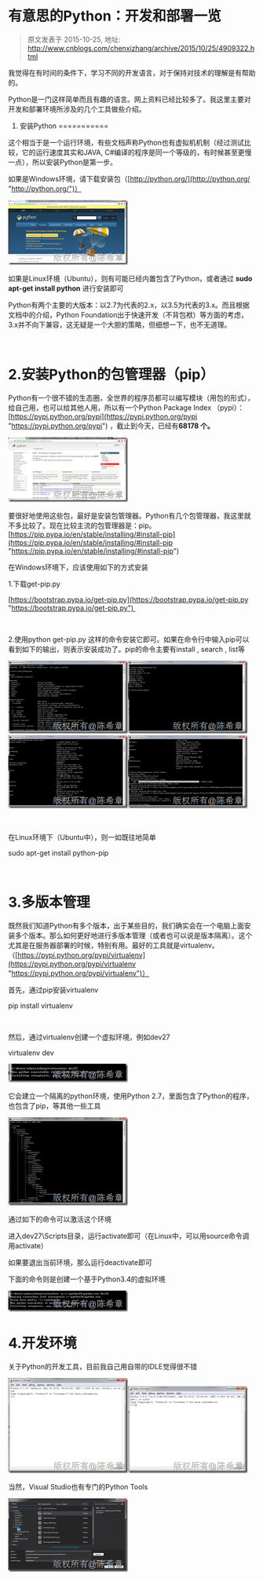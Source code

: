 # 有意思的Python：开发和部署一览 
> 原文发表于 2015-10-25, 地址: http://www.cnblogs.com/chenxizhang/archive/2015/10/25/4909322.html 


我觉得在有时间的条件下，学习不同的开发语言，对于保持对技术的理解是有帮助的。

 Python是一门这样简单而且有趣的语言。网上资料已经比较多了。我这里主要对开发和部署环境所涉及的几个工具做些介绍。

 1. 安装Python
===========

 这个相当于是一个运行环境，有些文档声称Python也有虚拟机机制（经过测试比较，它的运行速度其实和JAVA, C#编译的程序是同一个等级的，有时候甚至更慢一点），所以安装Python是第一步。

 如果是Windows环境，请下载安装包（[http://python.org/](http://python.org/ "http://python.org/")）

 [![image](./images/4909322-9072-20151025191700145-1806377358.png "image")](http://images2015.cnblogs.com/blog/9072/201510/9072-20151025191657192-742863913.png)

 如果是Linux环境（Ubuntu），则有可能已经内置包含了Python，或者通过 **sudo apt-get install python** 进行安装即可

 Python有两个主要的大版本：以2.7为代表的2.x，以3.5为代表的3.x。而且根据文档中的介绍，Python Foundation出于快速开发（不背包袱）等方面的考虑，3.x并不向下兼容，这无疑是一个大胆的策略，但细想一下，也不无道理。

  

 2.安装Python的包管理器（pip）
====================

 Python有一个很不错的生态圈，全世界的程序员都可以编写模块（用包的形式），给自己用，也可以给其他人用，所以有一个Python Package Index （pypi）：[https://pypi.python.org/pypi](https://pypi.python.org/pypi "https://pypi.python.org/pypi") ，截止到今天，已经有**68178 个。**

 [![image](./images/4909322-9072-20151025191713177-429662676.png "image")](http://images2015.cnblogs.com/blog/9072/201510/9072-20151025191711192-1556698097.png)

 要很好地使用这些包，最好是安装包管理器。Python有几个包管理器，我这里就不多比较了。现在比较主流的包管理器是：pip。[https://pip.pypa.io/en/stable/installing/#install-pip](https://pip.pypa.io/en/stable/installing/#install-pip "https://pip.pypa.io/en/stable/installing/#install-pip")

 在Windows环境下，应该使用如下的方式安装

 1.下载get-pip.py

 [https://bootstrap.pypa.io/get-pip.py](https://bootstrap.pypa.io/get-pip.py "https://bootstrap.pypa.io/get-pip.py") 

  

 2.使用python get-pip.py 这样的命令安装它即可。如果在命令行中输入pip可以看到如下的输出，则表示安装成功了。pip的命令主要有install , search , list等

 [![image](./images/4909322-9072-20151025191715958-1542722731.png "image")](http://images2015.cnblogs.com/blog/9072/201510/9072-20151025191714958-905862738.png)[![image](./images/4909322-9072-20151025191718411-417535413.png "image")](http://images2015.cnblogs.com/blog/9072/201510/9072-20151025191717442-182198965.png)[![image](./images/4909322-9072-20151025191720895-743802172.png "image")](http://images2015.cnblogs.com/blog/9072/201510/9072-20151025191720005-1784518091.png)[![image](./images/4909322-9072-20151025191723755-1519321718.png "image")](http://images2015.cnblogs.com/blog/9072/201510/9072-20151025191722708-1514773902.png)

  

 在Linux环境下（Ubuntu中），则一如既往地简单

 sudo apt-get install python-pip

  

 3.多版本管理
=======

 既然我们知道Python有多个版本，出于某些目的，我们确实会在一个电脑上面安装多个版本。那么如何更好地进行多版本管理（或者也可以说是版本隔离）。这个尤其是在服务器部署的时候，特别有用。最好的工具就是virtualenv。（[https://pypi.python.org/pypi/virtualenv](https://pypi.python.org/pypi/virtualenv "https://pypi.python.org/pypi/virtualenv")）

 首先，通过pip安装virtualenv

 pip install virtualenv

  

 然后，通过virtualenv创建一个虚拟环境，例如dev27

 virtualenv dev

 [![image](./images/4909322-9072-20151025191724958-551819752.png "image")](http://images2015.cnblogs.com/blog/9072/201510/9072-20151025191724302-1887779449.png)

 它会建立一个隔离的python环境，使用Python 2.7，里面包含了Python的程序，也包含了pip，等其他一些工具

 [![image](./images/4909322-9072-20151025191728333-2030197247.png "image")](http://images2015.cnblogs.com/blog/9072/201510/9072-20151025191727474-1196572207.png)

 通过如下的命令可以激活这个环境

 进入dev27\Scripts目录，运行activate即可（在Linux中，可以用source命令调用activate）

 如果要退出当前环境，那么运行deactivate即可

 下面的命令则是创建一个基于Python3.4的虚拟环境

 [![image](./images/4909322-9072-20151025191729567-401941280.png "image")](http://images2015.cnblogs.com/blog/9072/201510/9072-20151025191728958-661849856.png)

 4.开发环境
======

 关于Python的开发工具，目前我自己用自带的IDLE觉得很不错

 [![image](./images/4909322-9072-20151025191732442-8101778.png "image")](http://images2015.cnblogs.com/blog/9072/201510/9072-20151025191731208-543932433.png)[![image](./images/4909322-9072-20151025191734911-625781314.png "image")](http://images2015.cnblogs.com/blog/9072/201510/9072-20151025191734052-1877199131.png)

 当然，Visual Studio也有专门的Python Tools

 [![image](./images/4909322-9072-20151025191739302-1348772806.png "image")](http://images2015.cnblogs.com/blog/9072/201510/9072-20151025191737614-1668763117.png)

